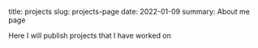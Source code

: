 title: projects
slug: projects-page
date: 2022-01-09
summary: About me page


Here I will publish projects that I have worked on
